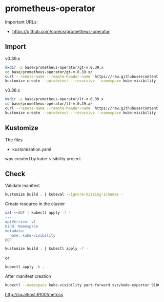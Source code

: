 # prometheus-operator

Important URLs:

* https://github.com/coreos/prometheus-operator

## Import

v0.39.x

```bash 
mkdir -p base/prometheus-operator/gt-v.0.39.x
cd base/prometheus-operator/gt-v.0.39.x/
curl --remote-name --remote-header-name  https://raw.githubusercontent.com/coreos/prometheus-operator/master/bundle.yaml
kustomize create --autodetect --recursive --namespace kube-visibility
```

v0.38.x

```bash
mkdir -p base/prometheus-operator/lt-v.0.39.x
cd base/prometheus-operator/lt-v.0.39.x/
curl --remote-name --remote-header-name  https://raw.githubusercontent.com/coreos/prometheus-operator/v0.38.1/bundle.yaml
kustomize create --autodetect --recursive --namespace kube-visibility
```

## Kustomize

The files

* kustomization.yaml

was created by kube-visibility project

## Check

Validate manifest

```bash
kustomize build . | kubeval --ignore-missing-schemas -
```

Create resource in the cluster

```bash
cat <<EOF | kubectl apply -f -
---
apiVersion: v1
kind: Namespace
metadata:
  name: kube-visibility
EOF
```

```bash
kustomize build . | kubectl apply -f -
```

or 

```bash
kubectl apply -k .
```

After manifest creation

```bash
kubectl --namespace kube-visibility port-forward svc/node-exporter 9100
```

[http://localhost:9100/metrics](http://localhost:9100/metrics)